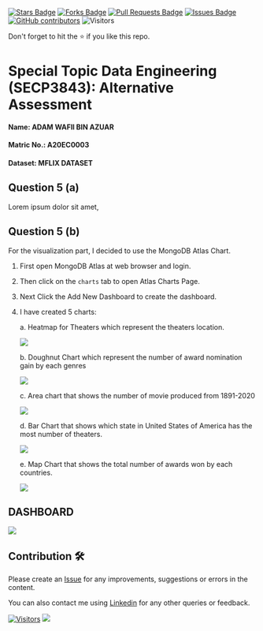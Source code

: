 <a href="https://github.com/drshahizan/SECP3843/stargazers"><img src="https://img.shields.io/github/stars/drshahizan/SECP3843" alt="Stars Badge"/></a>
<a href="https://github.com/drshahizan/SECP3843/network/members"><img src="https://img.shields.io/github/forks/drshahizan/SECP3843" alt="Forks Badge"/></a>
<a href="https://github.com/drshahizan/SECP3843/pulls"><img src="https://img.shields.io/github/issues-pr/drshahizan/SECP3843" alt="Pull Requests Badge"/></a>
<a href="https://github.com/drshahizan/SECP3843/issues"><img src="https://img.shields.io/github/issues/drshahizan/SECP3843" alt="Issues Badge"/></a>
<a href="https://github.com/drshahizan/SECP3843/graphs/contributors"><img alt="GitHub contributors" src="https://img.shields.io/github/contributors/drshahizan/SECP3843?color=2b9348"></a>
![Visitors](https://api.visitorbadge.io/api/visitors?path=https%3A%2F%2Fgithub.com%2Fdrshahizan%2FSECP3843&labelColor=%23d9e3f0&countColor=%23697689&style=flat)

Don't forget to hit the :star: if you like this repo.

# Special Topic Data Engineering (SECP3843): Alternative Assessment

#### Name: ADAM WAFII BIN AZUAR

#### Matric No.: A20EC0003

#### Dataset: MFLIX DATASET

## Question 5 (a)

Lorem ipsum dolor sit amet, 

## Question 5 (b)

  For the visualization part, I decided to use the MongoDB Atlas Chart.

  1. First open MongoDB Atlas at web browser and login.
  2. Then click on the `charts` tab to open Atlas Charts Page.
  3. Next Click the Add New Dashboard to create the dashboard.
  4. I have created 5 charts:

       a. Heatmap for Theaters which represent the theaters location.

        <img src="https://github.com/drshahizan/SECP3843/blob/709665215c0dc312e46abee64d7b4b90af82c84e/submission/Jokeryde/question5/images/heatmap.png">

        b. Doughnut Chart which represent the number of award nomination gain by each genres

       <img src="https://github.com/drshahizan/SECP3843/blob/709665215c0dc312e46abee64d7b4b90af82c84e/submission/Jokeryde/question5/images/donut.png">


        c. Area chart that shows the number of movie produced from 1891-2020

     <img src="https://github.com/drshahizan/SECP3843/blob/709665215c0dc312e46abee64d7b4b90af82c84e/submission/Jokeryde/question5/images/movie%20produced.jpg">
    

     d. Bar Chart that shows which state in United States of America has the most number of theaters.

     <img src="https://github.com/drshahizan/SECP3843/blob/709665215c0dc312e46abee64d7b4b90af82c84e/submission/Jokeryde/question5/images/theaterss.jpg">

     e. Map Chart that shows the total number of awards won by each countries.

     <img src="https://github.com/drshahizan/SECP3843/blob/709665215c0dc312e46abee64d7b4b90af82c84e/submission/Jokeryde/question5/images/awards.jpg">


<h2>DASHBOARD</h2>

  <img src="https://github.com/drshahizan/SECP3843/blob/072eddf89c6bc5c7fadd5b2d8f3ac6547bef2e9c/submission/Jokeryde/question5/images/dashboard.jpg">


## Contribution 🛠️

Please create an [Issue](https://github.com/drshahizan/special-topic-data-engineering/issues) for any improvements, suggestions or errors in the content.

You can also contact me using [Linkedin](https://www.linkedin.com/in/drshahizan/) for any other queries or feedback.

[![Visitors](https://api.visitorbadge.io/api/visitors?path=https%3A%2F%2Fgithub.com%2Fdrshahizan&labelColor=%23697689&countColor=%23555555&style=plastic)](https://visitorbadge.io/status?path=https%3A%2F%2Fgithub.com%2Fdrshahizan)
![](https://hit.yhype.me/github/profile?user_id=81284918)
